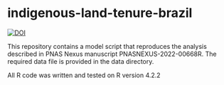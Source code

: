 # indigenous-land-tenure-brazil

[![DOI](https://zenodo.org/badge/571358604.svg)](https://zenodo.org/badge/latestdoi/571358604)

This repository contains a model script that reproduces the analysis described in PNAS Nexus manuscript PNASNEXUS-2022-00668R. The required data file is provided in the data directory.

All R code was written and tested on R version 4.2.2
